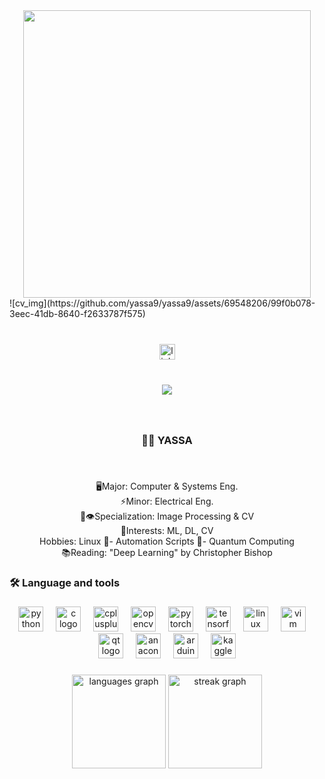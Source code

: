 <div align="center">
  <img height="460" src="https://avatars.githubusercontent.com/u/69548206?v=4"  />
</div>
![cv_img](https://github.com/yassa9/yassa9/assets/69548206/99f0b078-3eec-41db-8640-f2633787f575)

###

<br clear="both">

<div align="center">
  <a href="https://www.linkedin.com/in/yassa9/" target="_blank">
    <img src="https://img.shields.io/static/v1?message=LinkedIn&logo=linkedin&label=&color=0077B5&logoColor=white&labelColor=&style=for-the-badge" height="25" alt="linkedin logo"  />
  </a>
</div>

###

<br clear="both">

<div align="center">
  <img src="https://visitor-badge.laobi.icu/badge?page_id=yassa9.yassa9&"  />
</div>

###

<br clear="both">

<h3 align="center">👩‍💻  YASSA</h3>

###

<br clear="both">

<p align="center">🖥️Major: Computer & Systems Eng. <br>⚡Minor: Electrical Eng. <br>📸👁️Specialization: Image Processing & CV <br>🤖Interests: ML, DL, CV <br>Hobbies: Linux 🐧- Automation Scripts 📜- Quantum Computing<br>📚Reading: "Deep Learning" by Christopher Bishop</p>

###

<h3 align="left">🛠 Language and tools</h3>

###

<div align="center">
  <img src="https://cdn.jsdelivr.net/gh/devicons/devicon/icons/python/python-original.svg" height="40" alt="python logo"  />
  <img width="12" />
  <img src="https://cdn.jsdelivr.net/gh/devicons/devicon/icons/c/c-original.svg" height="40" alt="c logo"  />
  <img width="12" />
  <img src="https://cdn.jsdelivr.net/gh/devicons/devicon/icons/cplusplus/cplusplus-original.svg" height="40" alt="cplusplus logo"  />
  <img width="12" />
  <img src="https://cdn.jsdelivr.net/gh/devicons/devicon/icons/opencv/opencv-original.svg" height="40" alt="opencv logo"  />
  <img width="12" />
  <img src="https://cdn.jsdelivr.net/gh/devicons/devicon/icons/pytorch/pytorch-original.svg" height="40" alt="pytorch logo"  />
  <img width="12" />
  <img src="https://cdn.jsdelivr.net/gh/devicons/devicon/icons/tensorflow/tensorflow-original.svg" height="40" alt="tensorflow logo"  />
  <img width="12" />
  <img src="https://cdn.jsdelivr.net/gh/devicons/devicon/icons/linux/linux-original.svg" height="40" alt="linux logo"  />
  <img width="12" />
  <img src="https://cdn.jsdelivr.net/gh/devicons/devicon/icons/vim/vim-original.svg" height="40" alt="vim logo"  />
  <img width="12" />
  <img src="https://cdn.jsdelivr.net/gh/devicons/devicon/icons/qt/qt-original.svg" height="40" alt="qt logo"  />
  <img width="12" />
  <img src="https://cdn.jsdelivr.net/gh/devicons/devicon/icons/anaconda/anaconda-original.svg" height="40" alt="anaconda logo"  />
  <img width="12" />
  <img src="https://cdn.jsdelivr.net/gh/devicons/devicon/icons/arduino/arduino-original.svg" height="40" alt="arduino logo"  />
  <img width="12" />
  <img src="https://cdn.jsdelivr.net/gh/devicons/devicon/icons/kaggle/kaggle-original.svg" height="40" alt="kaggle logo"  />
</div>

###

<div align="center">
  <img src="https://github-readme-stats.vercel.app/api/top-langs?username=yassa9&locale=en&hide_title=false&layout=compact&card_width=320&langs_count=5&theme=nightowl&hide_border=false&order=2" height="150" alt="languages graph"  />
  <img src="https://streak-stats.demolab.com?user=yassa9&locale=en&mode=daily&theme=dracula&hide_border=false&border_radius=5&order=3" height="150" alt="streak graph"  />
</div>

###
